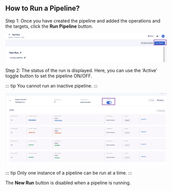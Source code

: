 
## How to Run a Pipeline?

  

Step 1: Once you have created the pipeline and added the operations and the targets, click the **Run Pipeline** button.

  

![Run pipeline](./images/runV2/1-runButton.png)

  

Step 2: The status of the run is displayed. Here, you can use the ‘Active’ toggle button to set the pipeline ON/OFF.

  
::: tip
You cannot run an inactive pipeline.
:::


![Run pipeline](./images/runV2/2-displayPipeline.png)
  

::: tip
Only one instance of a pipeline can be run at a time.
:::
  

The **New Run** button is disabled when a pipeline is running.